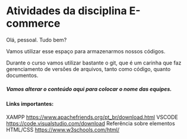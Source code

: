 # Atividades da disciplina E-commerce

Olá, pessoal. Tudo bem?

Vamos utilizar esse espaço para armazenarmos nossos códigos. 

Durante o curso vamos utilizar bastante o git, que é um carinha que faz gerenciamento de versões de arquivos, tanto como código, quanto documentos.

##### Vamos alterar o conteúdo aqui para colocar o nome das equipes.

#### Links importantes:

XAMPP <https://www.apachefriends.org/pt_br/download.html>
VSCODE <https://code.visualstudio.com/download>
Referência sobre elementos HTML/CSS <https://www.w3schools.com/html/>

